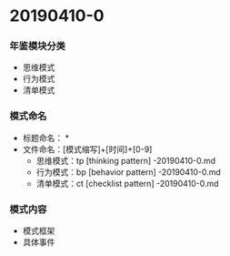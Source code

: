 # 20190410-0

### 年鉴模块分类

* 思维模式
* 行为模式
* 清单模式

### 模式命名

* 标题命名：
  * 
* 文件命名：\[模式缩写\]+\[时间\]+\[0-9\]
  * 思维模式：tp \[thinking pattern\] -20190410-0.md
  * 行为模式：bp \[behavior pattern\] -20190410-0.md
  * 清单模式：ct \[checklist pattern\] -20190410-0.md

### 模式内容

* 模式框架
* 具体事件

